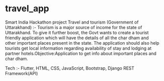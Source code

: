 # travel_app

Smart India Hackathon project
Travel and tourism (Government of Uttarakhand) :-
Tourism is a major source of income for the state of Uttarakhand. To give it further boost, the Govt wants to create a tourist friendly application which will have the details of all the char dham and other important places present in the state. The application should also help tourists get local information regarding availability of stay and lodging at partner hotels.Objective:Application to get info about important places and char dham.

Tech :- 
Flutter, HTML, CSS, JavaScript, Bootstrap, Django REST Framework(API)
